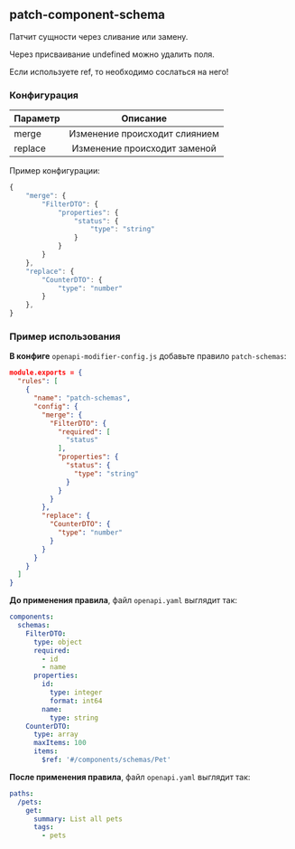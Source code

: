## patch-component-schema

Патчит сущности через сливание или замену.

Через присваивание undefined можно удалить поля.

Если используете ref, то необходимо сослаться на него!

### Конфигурация

| Параметр |           Описание            |
| -------- | :---------------------------: |
| merge    | Изменение происходит слиянием |
| replace  | Изменение происходит заменой  |

Пример конфигурации:

```js
{
    "merge": {
        "FilterDTO": {
            "properties": {
                "status": {
                    "type": "string"
                }
            }
        }
    },
    "replace": {
        "CounterDTO": {
            "type": "number"
        }
    },
}
```

### Пример использования

**В конфиге** `openapi-modifier-config.js` добавьте правило `patch-schemas`:

```json
module.exports = {
  "rules": [
    {
      "name": "patch-schemas",
      "config": {
        "merge": {
          "FilterDTO": {
            "required": [
              "status"
            ],
            "properties": {
              "status": {
                "type": "string"
              }
            }
          }
        },
        "replace": {
          "CounterDTO": {
            "type": "number"
          }
        }
      }
    }
  ]
}
```

**До применения правила**, файл `openapi.yaml` выглядит так:

```yaml
components:
  schemas:
    FilterDTO:
      type: object
      required:
        - id
        - name
      properties:
        id:
          type: integer
          format: int64
        name:
          type: string
    CounterDTO:
      type: array
      maxItems: 100
      items:
        $ref: '#/components/schemas/Pet'
```

**После применения правила**, файл `openapi.yaml` выглядит так:

```yaml
paths:
  /pets:
    get:
      summary: List all pets
      tags:
        - pets
```
